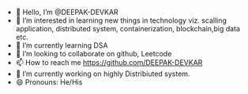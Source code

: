 - 👋 Hello, I’m @DEEPAK-DEVKAR
- 👀 I’m interested in learning new things in technology viz. scalling application, distributed system, containerization, blockchain,big data etc.
- 🌱 I’m currently learning DSA
- 💞️ I’m looking to collaborate on github, Leetcode
- 📫 How to reach me https://github.com/DEEPAK-DEVKAR
- 🔭 I’m currently working on highly Distribiuted system.
- 😄 Pronouns: He/His


<!---
DEEPAK-DEVKAR/DEEPAK-DEVKAR is a ✨ special ✨ repository because its `README.md` (this file) appears on your GitHub profile.
You can click the Preview link to take a look at your changes.
--->
